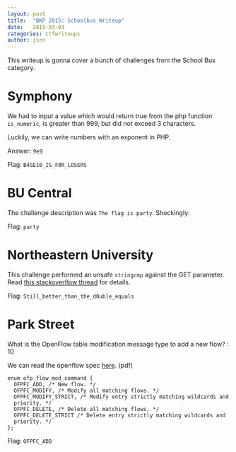 ```yaml
---
layout: post
title:  "BKP 2015: Schoolbus Writeup"
date:   2015-03-03
categories: ctfwriteups
author: jsrn
---
```


This writeup is gonna cover a bunch of challenges from the School Bus category.

# Symphony

We had to input a value which would return true from the php function `is_numeric`, is greater than 999, but did not exceed 3 characters.

Luckily, we can write numbers with an exponent in PHP.

Answer: `9e9`

Flag: `B4SE10_IS_F0R_LOSERS`

# BU Central

The challenge description was `The flag is party`. Shockingly:

Flag: `party`

# Northeastern University

This challenge performed an unsafe `stringcmp` against the GET parameter. Read [this stackoverflow thread](http://stackoverflow.com/questions/3333353/string-comparison-using-vs-strcmp) for details.

Flag: `Still_better_than_the_d0uble_equals`

# Park Street

What is the OpenFlow table modification message type to add a new flow? : 10

We can read the openflow spec [here](http://archive.openflow.org/documents/openflow-spec-v1.1.0.pdf). (pdf)

    enum ofp_flow_mod_command {
      OFPFC_ADD, /* New flow. */
      OFPFC_MODIFY, /* Modify all matching flows. */
      OFPFC_MODIFY_STRICT, /* Modify entry strictly matching wildcards and
      priority. */
      OFPFC_DELETE, /* Delete all matching flows. */
      OFPFC_DELETE_STRICT /* Delete entry strictly matching wildcards and
      priority. */
    };

Flag: `OFPFC_ADD`
